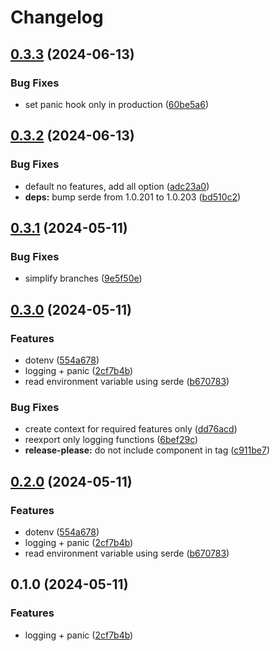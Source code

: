# Changelog

## [0.3.3](https://github.com/majksa-dev/rust-essentials/compare/v0.3.2...v0.3.3) (2024-06-13)


### Bug Fixes

* set panic hook only in production ([60be5a6](https://github.com/majksa-dev/rust-essentials/commit/60be5a6dd3d27bd742ecbdd8860bdcba3f944dbb))

## [0.3.2](https://github.com/majksa-dev/rust-essentials/compare/v0.3.1...v0.3.2) (2024-06-13)


### Bug Fixes

* default no features, add all option ([adc23a0](https://github.com/majksa-dev/rust-essentials/commit/adc23a0b42bf17e24643309e4da260fd19a76c83))
* **deps:** bump serde from 1.0.201 to 1.0.203 ([bd510c2](https://github.com/majksa-dev/rust-essentials/commit/bd510c26010769892bb8439ff5f0b869d6e0ba0f))

## [0.3.1](https://github.com/majksa-dev/rust-essentials/compare/v0.3.0...v0.3.1) (2024-05-11)


### Bug Fixes

* simplify branches ([9e5f50e](https://github.com/majksa-dev/rust-essentials/commit/9e5f50e9b163d7501e79cf02ac3ec4df48202b3a))

## [0.3.0](https://github.com/majksa-dev/rust-essentials/compare/v0.2.0...v0.3.0) (2024-05-11)


### Features

* dotenv ([554a678](https://github.com/majksa-dev/rust-essentials/commit/554a6780a90c1c4eb1f806fa184e28fc7e2dab97))
* logging + panic ([2cf7b4b](https://github.com/majksa-dev/rust-essentials/commit/2cf7b4b84a757b4c553dab560eb56b82a5a8209e))
* read environment variable using serde ([b670783](https://github.com/majksa-dev/rust-essentials/commit/b670783f93b91d39ff8b8070f61d4271dd5325e3))


### Bug Fixes

* create context for required features only ([dd76acd](https://github.com/majksa-dev/rust-essentials/commit/dd76acd6d1b792a58e1a63fd605baa69d479a984))
* reexport only logging functions ([6bef29c](https://github.com/majksa-dev/rust-essentials/commit/6bef29c321b5fa5ae06f4713544782bc1ef8bdd8))
* **release-please:** do not include component in tag ([c911be7](https://github.com/majksa-dev/rust-essentials/commit/c911be7f2df04213850356cc26c281ac9561944e))

## [0.2.0](https://github.com/majksa-dev/rust-essentials/compare/essentials-v0.1.0...essentials-v0.2.0) (2024-05-11)


### Features

* dotenv ([554a678](https://github.com/majksa-dev/rust-essentials/commit/554a6780a90c1c4eb1f806fa184e28fc7e2dab97))
* logging + panic ([2cf7b4b](https://github.com/majksa-dev/rust-essentials/commit/2cf7b4b84a757b4c553dab560eb56b82a5a8209e))
* read environment variable using serde ([b670783](https://github.com/majksa-dev/rust-essentials/commit/b670783f93b91d39ff8b8070f61d4271dd5325e3))

## 0.1.0 (2024-05-11)


### Features

* logging + panic ([2cf7b4b](https://github.com/majksa-dev/rust-essentials/commit/2cf7b4b84a757b4c553dab560eb56b82a5a8209e))
